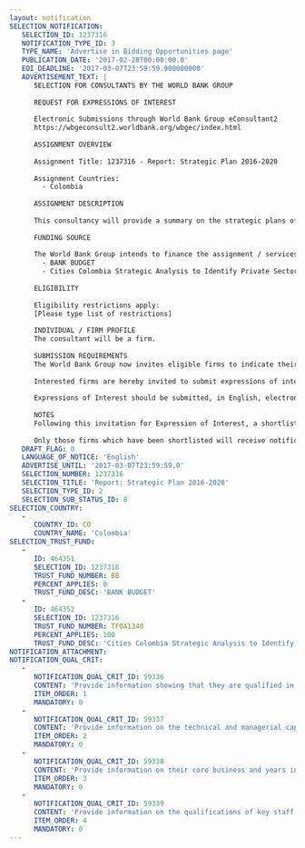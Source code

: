 ```yaml
---
layout: notification
SELECTION_NOTIFICATION: 
   SELECTION_ID: 1237316
   NOTIFICATION_TYPE_ID: 3
   TYPE_NAME: 'Advertise in Bidding Opportunities page'
   PUBLICATION_DATE: '2017-02-28T00:00:00.0'
   EOI_DEADLINE: '2017-03-07T23:59:59.900000000'
   ADVERTISEMENT_TEXT: |
      SELECTION FOR CONSULTANTS BY THE WORLD BANK GROUP
      
      REQUEST FOR EXPRESSIONS OF INTEREST
      
      Electronic Submissions through World Bank Group eConsultant2
      https://wbgeconsult2.worldbank.org/wbgec/index.html
      
      ASSIGNMENT OVERVIEW
      
      Assignment Title: 1237316 - Report: Strategic Plan 2016-2020
      
      Assignment Countries:
        - Colombia
      
      ASSIGNMENT DESCRIPTION
      
      This consultancy will provide a summary on the strategic plans of Bogota, Medellin and Barranquilla focused on high impact Infrastructure projects, cities' financial aspects as well as critic sustainable initiatives.
      
      FUNDING SOURCE
      
      The World Bank Group intends to finance the assignment / services described below under the following:
        - BANK BUDGET
        - Cities Colombia Strategic Analysis to Identify Private Sector Interventions in Infrastructure and Cities
      
      ELIGIBILITY
      
      Eligibility restrictions apply:
      [Please type list of restrictions]
      
      INDIVIDUAL / FIRM PROFILE
      The consultant will be a firm. 
      
      SUBMISSION REQUIREMENTS
      The World Bank Group now invites eligible firms to indicate their interest in providing the services.  Interested firms must provide information indicating that they are qualified to perform the services (brochures, description of similar assignments, experience in similar conditions, availability of appropriate skills among staff, etc. for firms; CV and cover letter for individuals).  Please note that the total size of all attachments should be less than 5MB.  Consultants may associate to enhance their qualifications.
      
      Interested firms are hereby invited to submit expressions of interest.
      
      Expressions of Interest should be submitted, in English, electronically through World Bank Group eConsultant2 (https://wbgeconsult2.worldbank.org/wbgec/index.html)
      
      NOTES
      Following this invitation for Expression of Interest, a shortlist of qualified firms will be formally invited to submit proposals. Shortlisting and selection will be subject to the availability of funding.
      
      Only those firms which have been shortlisted will receive notification. No debrief will be provided to firms which have not been shortlisted.
   DRAFT_FLAG: 0
   LANGUAGE_OF_NOTICE: 'English'
   ADVERTISE_UNTIL: '2017-03-07T23:59:59.0'
   SELECTION_NUMBER: 1237316
   SELECTION_TITLE: 'Report: Strategic Plan 2016-2020'
   SELECTION_TYPE_ID: 2
   SELECTION_SUB_STATUS_ID: 8
SELECTION_COUNTRY: 
   - 
      COUNTRY_ID: CO
      COUNTRY_NAME: 'Colombia'
SELECTION_TRUST_FUND: 
   - 
      ID: 464351
      SELECTION_ID: 1237316
      TRUST_FUND_NUMBER: BB
      PERCENT_APPLIES: 0
      TRUST_FUND_DESC: 'BANK BUDGET'
   - 
      ID: 464352
      SELECTION_ID: 1237316
      TRUST_FUND_NUMBER: TF0A1348
      PERCENT_APPLIES: 100
      TRUST_FUND_DESC: 'Cities Colombia Strategic Analysis to Identify Private Sector Interventions in Infrastructure and Cities'
NOTIFICATION_ATTACHMENT: 
NOTIFICATION_QUAL_CRIT: 
   - 
      NOTIFICATION_QUAL_CRIT_ID: 59336
      CONTENT: 'Provide information showing that they are qualified in the field of the assignment.'
      ITEM_ORDER: 1
      MANDATORY: 0
   - 
      NOTIFICATION_QUAL_CRIT_ID: 59337
      CONTENT: 'Provide information on the technical and managerial capabilities of the firm.'
      ITEM_ORDER: 2
      MANDATORY: 0
   - 
      NOTIFICATION_QUAL_CRIT_ID: 59338
      CONTENT: 'Provide information on their core business and years in business.'
      ITEM_ORDER: 3
      MANDATORY: 0
   - 
      NOTIFICATION_QUAL_CRIT_ID: 59339
      CONTENT: 'Provide information on the qualifications of key staff.'
      ITEM_ORDER: 4
      MANDATORY: 0
---
```

